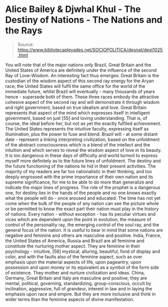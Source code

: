 # Alice Bailey & Djwhal Khul - The Destiny of Nations - The Nations and the Rays

> Source: https://www.bibliotecapleyades.net/SOCIOPOLITICA/desnat/dest1025.html

You will note that of the major nations only Brazil, Great Britain and the United States of America are definitely under the influence of the second Ray of Love-Wisdom. An interesting fact thus emerges: Great Britain is the custodian of the wisdom aspect of this second ray energy for the Aryan race; the United States will fulfil the same office for the world of the immediate future, whilst Brazil will eventually - many thousands of years hence - supersede both of them. These three races embody the attractive cohesive aspect of the second ray and will demonstrate it through wisdom and right government, based on true idealism and love.
Great Britain represents that aspect of the mind which expresses itself in intelligent government, based on just [55] and loving understanding. That is, of course, the ideal before her, but not as yet the exactly fulfiled achievement. The United States represents the intuitive faculty, expressing itself as illumination, plus the power to fuse and blend. Brazil will - at some distant date - represent a linking interpreting civilization, based on the unfoldment of the abstract consciousness which is a blend of the intellect and the intuition and which serves to reveal the wisdom aspect of love in its beauty.
It is too dangerous in these days of difficulty and world turmoil to express myself more definitely as to the future lines of unfoldment. The destiny and the future functioning of the nations lie hid in their present activities. The majority of my readers are far too nationalistic in their thinking, and too deeply engrossed with the prime importance of their own nation and its supreme significance, for me to be able to do more than generalize and indicate the major lines of progress. The role of the prophet is a dangerous one, for destiny lies in the hands of the people and no one knows exactly what the people will do - once aroused and educated. The time has not yet come when the bulk of the people of any nation can see the picture whole or be permitted to know the exact part their nation must play in the history of nations. Every nation - without exception - has its peculiar virtues and vices which are dependent upon the point in evolution, the measure of control of the personality ray, the emerging control of the soul ray, and the general focus of the nation.
It is useful to bear in mind that some nations are negative and feminine and others are masculine and positive. India, France, the United States of America, Russia and Brazil are all feminine and constitute the nurturing mother aspect. They are feminine in their psychology - intuitive, [56] mystical, alluring, beautiful, fond of display and color, and with the faults also of the feminine aspect, such as over emphasis upon the material aspects of life, upon pageantry, upon possession and upon money or its equivalent as a symbol of the form side of existence. They mother and nurture civilization and ideas.
China, Germany, Great Britain and Italy are masculine and positive; they are mental, political, governing, standardizing, group-conscious, occult by inclination, aggressive, full of grandeur, interest in law and in laying the emphasis upon race and empire. But they are more inclusive and think in wider terms than the feminine aspects of divine manifestation.
